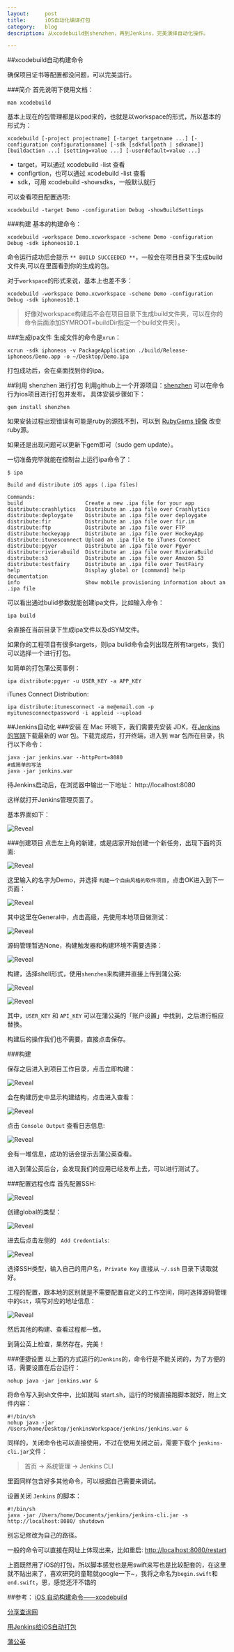```yaml
---
layout:     post
title:      iOS自动化编译打包
category:   blog
description: 从xcodebuild到shenzhen，再到Jenkins，完美演绎自动化操作。

---
```

##xcodebuild自动构建命令

确保项目证书等配置都没问题，可以完美运行。

###简介
首先说明下使用文档：

```
man xcodebuild
```
基本上现在的包管理都是以pod来的，也就是以workspace的形式，所以基本的形式为：

```
xcodebuild [-project projectname] [-target targetname ...] [-configuration configurationname] [-sdk [sdkfullpath | sdkname]] [buildaction ...] [setting=value ...] [-userdefault=value ...]
```
* target，可以通过 xcodebuild -list 查看
* configrtion，也可以通过 xcodebuild -list 查看
* sdk，可用 xcodebuild -showsdks，一般默认就行

可以查看项目配置选项:

```
xcodebuild -target Demo -configuration Debug -showBuildSettings
```
###构建
基本的构建命令：

```
xcodebuild -workspace Demo.xcworkspace -scheme Demo -configuration Debug -sdk iphoneos10.1
```
命令运行成功后会提示 `** BUILD SUCCEEDED **`，一般会在项目目录下生成build文件夹,可以在里面看到你的生成的包。

对于`workspace`的形式来说，基本上也差不多：

```
xcodebuild -workspace Demo.xcworkspace -scheme Demo -configuration Debug -sdk iphoneos10.1
```
> 好像对workspace构建后不会在项目目录下生成build文件夹，可以在你的命令后面添加SYMROOT=buildDir指定一个build文件夹）。

###生成ipa文件
生成文件的命令是`xrun`：

```
xcrun -sdk iphoneos -v PackageApplication ./build/Release-iphoneos/Demo.app -o ~/Desktop/Demo.ipa
```
打包成功后，会在桌面找到你的ipa。

##利用 shenzhen 进行打包
利用github上一个开源项目：[shenzhen](https://github.com/nomad/shenzhen) 可以在命令行为ios项目进行打包并发布。
具体安装步骤如下：

```
gem install shenzhen
```

如果安装过程出现错误有可能是ruby的源找不到，可以到 [RubyGems 镜像](https://ruby.taobao.org/) 改变ruby源。

如果还是出现问题可以更新下gem即可（sudo gem update）。

一切准备完毕就能在控制台上运行ipa命令了：

```
$ ipa 

Build and distribute iOS apps (.ipa files)

Commands:
build                    Create a new .ipa file for your app
distribute:crashlytics   Distribute an .ipa file over Crashlytics
distribute:deploygate    Distribute an .ipa file over deploygate
distribute:fir           Distribute an .ipa file over fir.im
distribute:ftp           Distribute an .ipa file over FTP
distribute:hockeyapp     Distribute an .ipa file over HockeyApp
distribute:itunesconnect Upload an .ipa file to iTunes Connect
distribute:pgyer         Distribute an .ipa file over Pgyer
distribute:rivierabuild  Distribute an .ipa file over RivieraBuild
distribute:s3            Distribute an .ipa file over Amazon S3
distribute:testfairy     Distribute an .ipa file over TestFairy
help                     Display global or [command] help documentation
info                     Show mobile provisioning information about an .ipa file
```
可以看出通过bulid参数就能创建ipa文件，比如输入命令：

```
ipa build
```
会直接在当前目录下生成ipa文件以及dSYM文件。

如果你的工程项目有很多targets，则ipa bulid命令会列出现在所有targets，我们可以选择一个进行打包。

如简单的打包蒲公英事例：

```
ipa distribute:pgyer -u USER_KEY -a APP_KEY
```

iTunes Connect Distribution:

```
ipa distribute:itunesconnect -a me@email.com -p myitunesconnectpassword -i appleid --upload
```

##Jenkins自动化
###安装
在 Mac 环境下，我们需要先安装 JDK，在[Jenkins 的官网](https://jenkins.io/)下载最新的 war 包。下载完成后，打开终端，进入到 war 包所在目录，执行以下命令：

```
java -jar jenkins.war --httpPort=8080
#或简单的写法
java -jar jenkins.war
```

待Jenkins启动后，在浏览器中输出一下地址：
http://localhost:8080

这样就打开Jenkins管理页面了。

基本界面如下：

![Reveal](/images/blog/iOSAutoBuild/build_3_1.png)

###创建项目
点击左上角的新建，或是店家开始创建一个新任务，出现下面的页面:

![Reveal](/images/blog/iOSAutoBuild/build_3_2.png)

这里输入的名字为Demo，并选择 `构建一个自由风格的软件项目`，点击OK进入到下一页面：

![Reveal](/images/blog/iOSAutoBuild/build_3_3.png)

其中这里在General中，点击高级，先使用本地项目做测试：

![Reveal](/images/blog/iOSAutoBuild/build_3_4.png)

源码管理暂选None，构建触发器和构建环境不需要选择：

![Reveal](/images/blog/iOSAutoBuild/build_3_5.png)

构建，选择shell形式，使用`shenzhen`来构建并直接上传到蒲公英:

![Reveal](/images/blog/iOSAutoBuild/build_3_6.png)
 
![Reveal](/images/blog/iOSAutoBuild/build_3_7.png)

其中，`USER_KEY` 和 `API_KEY` 可以在蒲公英的「账户设置」中找到，之后进行相应替换。

构建后的操作我们也不需要，直接点击保存。

###构建

保存之后进入到项目工作目录，点击立即构建：

![Reveal](/images/blog/iOSAutoBuild/build_3_8.png)

会在构建历史中显示构建结构，点击进入查看：

![Reveal](/images/blog/iOSAutoBuild/build_3_9.png)

点击 `Console Output` 查看日志信息:

![Reveal](/images/blog/iOSAutoBuild/build_3_10.png)

会有一堆信息，成功的话会提示去蒲公英查看。

进入到蒲公英后台，会发现我们的应用已经发布上去，可以进行测试了。

###配置远程仓库
首先配置SSH:

![Reveal](/images/blog/iOSAutoBuild/build_3_11.png)

创建global的类型：

![Reveal](/images/blog/iOSAutoBuild/build_3_12.png)

进去后点击左侧的 ` Add Credentials`:

![Reveal](/images/blog/iOSAutoBuild/build_3_13.png)

选择SSH类型，输入自己的用户名，`Private Key` 直接从 `~/.ssh` 目录下读取就好。

工程的配置，跟本地的区别就是不需要配置自定义的工作空间，同时选择源码管理中的`Git`，填写对应的地址信息：

![Reveal](/images/blog/iOSAutoBuild/build_3_14.png)

然后其他的构建、查看过程都一致。

到蒲公英上检查，果然存在。完美！

###便捷设置
以上面的方式运行的`Jenkins`的，命令行是不能关闭的，为了方便的话，需要设置在后台运行：

```
nohup java -jar jenkins.war &
```
将命令写入到sh文件中，比如就叫 start.sh，运行的时候直接跑脚本就好，附上文件内容：

```
#!/bin/sh
nohup java -jar /Users/home/Desktop/jenkinsWorkspace/jenkins/jenkins.war &
```

同样的，关闭命令也可以直接使用，不过在使用关闭之前，需要下载个 `jenkins-cli.jar`文件：

> 首页 -> 系统管理 -> Jenkins CLI

里面同样包含好多其他命令，可以根据自己需要来调试。

设置关闭 `Jenkins` 的脚本：

```
#!/bin/sh
java -jar /Users/home/Documents/jenkins/jenkins-cli.jar -s http://localhost:8080/ shutdown

```

别忘记修改为自己的路径。

一般的命令可以直接在网址上体现出来，比如重启: [http://localhost:8080/restart](http://localhost:8080/restart)

上面既然用了iOS的打包，所以脚本感觉也是用swift来写也是比较配套的，在这里就不贴出来了，喜欢研究的童鞋就google一下~，我将之命名为`begin.swift`和`end.swift`，恩，感觉还汗不错的


##参考：
[iOS 自动构建命令——xcodebuild](http://www.jianshu.com/p/3f43370437d2)

[分享查询网](http://www.fx114.net/qa-58-777704.aspx)

[用Jenkins给iOS自动打包](http://www.jianshu.com/p/9934a678c17c)

[蒲公英](https://www.pgyer.com/doc/view/jenkins_ios)